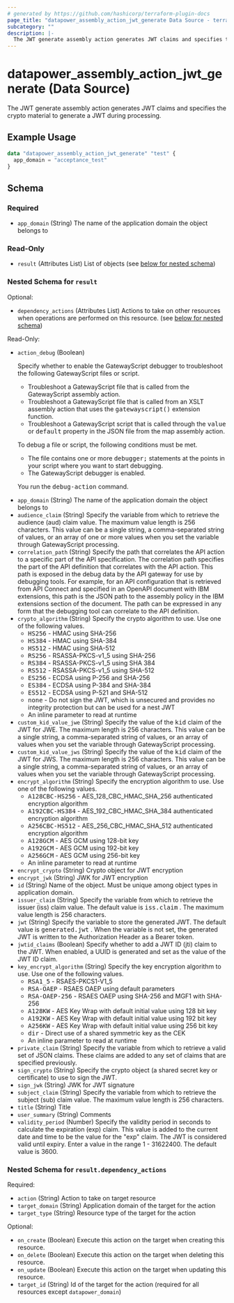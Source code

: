 ```yaml
---
# generated by https://github.com/hashicorp/terraform-plugin-docs
page_title: "datapower_assembly_action_jwt_generate Data Source - terraform-provider-datapower"
subcategory: ""
description: |-
  The JWT generate assembly action generates JWT claims and specifies the crypto material to generate a JWT during processing.
---
```


# datapower_assembly_action_jwt_generate (Data Source)

The JWT generate assembly action generates JWT claims and specifies the crypto material to generate a JWT during processing.

## Example Usage

```terraform
data "datapower_assembly_action_jwt_generate" "test" {
  app_domain = "acceptance_test"
}
```

<!-- schema generated by tfplugindocs -->
## Schema

### Required

- `app_domain` (String) The name of the application domain the object belongs to

### Read-Only

- `result` (Attributes List) List of objects (see [below for nested schema](#nestedatt--result))

<a id="nestedatt--result"></a>
### Nested Schema for `result`

Optional:

- `dependency_actions` (Attributes List) Actions to take on other resources when operations are performed on this resource. (see [below for nested schema](#nestedatt--result--dependency_actions))

Read-Only:

- `action_debug` (Boolean) <p>Specify whether to enable the GatewayScript debugger to troubleshoot the following GatewayScript files or script.</p><ul><li>Troubleshoot a GatewayScript file that is called from the GatewayScript assembly action.</li><li>Troubleshoot a GatewayScript file that is called from an XSLT assembly action that uses the <tt>gatewayscript()</tt> extension function.</li><li>Troubleshoot a GatewayScript script that is called through the <tt>value</tt> or <tt>default</tt> property in the JSON file from the map assembly action.</li></ul><p>To debug a file or script, the following conditions must be met.</p><ul><li>The file contains one or more <tt>debugger;</tt> statements at the points in your script where you want to start debugging.</li><li>The GatewayScript debugger is enabled.</li></ul><p>You run the <tt>debug-action</tt> command.</p>
- `app_domain` (String) The name of the application domain the object belongs to
- `audience_claim` (String) Specify the variable from which to retrieve the audience (aud) claim value. The maximum value length is 256 characters. This value can be a single string, a comma-separated string of values, or an array of one or more values when you set the variable through GatewayScript processing.
- `correlation_path` (String) Specify the path that correlates the API action to a specific part of the API specification. The correlation path specifies the part of the API definition that correlates with the API action. This path is exposed in the debug data by the API gateway for use by debugging tools. For example, for an API configuration that is retrieved from API Connect and specified in an OpenAPI document with IBM extensions, this path is the JSON path to the assembly policy in the IBM extensions section of the document. The path can be expressed in any form that the debugging tool can correlate to the API definition.
- `crypto_algorithm` (String) Specify the crypto algorithm to use. Use one of the following values. <ul><li><tt>HS256</tt> - HMAC using SHA-256</li><li><tt>HS384</tt> - HMAC using SHA-384</li><li><tt>HS512</tt> - HMAC using SHA-512</li><li><tt>RS256</tt> - RSASSA-PKCS-v1_5 using SHA-256</li><li><tt>RS384</tt> - RSASSA-PKCS-v1_5 using SHA 384</li><li><tt>RS512</tt> - RSASSA-PKCS-v1_5 using SHA-512</li><li><tt>ES256</tt> - ECDSA using P-256 and SHA-256</li><li><tt>ES384</tt> - ECDSA using P-384 and SHA-384</li><li><tt>ES512</tt> - ECDSA using P-521 and SHA-512</li><li><tt>none</tt> - Do not sign the JWT, which is unsecured and provides no integrity protection but can be used for a nest JWT</li><li>An inline parameter to read at runtime</li></ul>
- `custom_kid_value_jwe` (String) Specify the value of the <tt>kid</tt> claim of the JWT for JWE. The maximum length is 256 characters. This value can be a single string, a comma-separated string of values, or an array of values when you set the variable through GatewayScript processing.
- `custom_kid_value_jws` (String) Specify the value of the <tt>kid</tt> claim of the JWT for JWS. The maximum length is 256 characters. This value can be a single string, a comma-separated string of values, or an array of values when you set the variable through GatewayScript processing.
- `encrypt_algorithm` (String) Specify the encryption algorithm to use. Use one of the following values. <ul><li><tt>A128CBC-HS256</tt> - AES_128_CBC_HMAC_SHA_256 authenticated encryption algorithm</li><li><tt>A192CBC-HS384</tt> - AES_192_CBC_HMAC_SHA_384 authenticated encryption algorithm</li><li><tt>A256CBC-HS512</tt> - AES_256_CBC_HMAC_SHA_512 authenticated encryption algorithm</li><li><tt>A128GCM</tt> - AES GCM using 128-bit key</li><li><tt>A192GCM</tt> - AES GCM using 192-bit key</li><li><tt>A256GCM</tt> - AES GCM using 256-bit key</li><li>An inline parameter to read at runtime</li></ul>
- `encrypt_crypto` (String) Crypto object for JWT encryption
- `encrypt_jwk` (String) JWK for JWT encryption
- `id` (String) Name of the object. Must be unique among object types in application domain.
- `issuer_claim` (String) Specify the variable from which to retrieve the issuer (iss) claim value. The default value is <tt>iss.claim</tt> . The maximum value length is 256 characters.
- `jwt` (String) Specify the variable to store the generated JWT. The default value is <tt>generated.jwt</tt> . When the variable is not set, the generated JWT is written to the Authorization Header as a Bearer token.
- `jwtid_claims` (Boolean) Specify whether to add a JWT ID (jti) claim to the JWT. When enabled, a UUID is generated and set as the value of the JWT ID claim.
- `key_encrypt_algorithm` (String) Specify the key encryption algorithm to use. Use one of the following values. <ul><li><tt>RSA1_5</tt> - RSAES-PKCS1-V1_5</li><li><tt>RSA-OAEP</tt> - RSAES OAEP using default parameters</li><li><tt>RSA-OAEP-256</tt> - RSAES OAEP using SHA-256 and MGF1 with SHA-256</li><li><tt>A128KW</tt> - AES Key Wrap with default initial value using 128 bit key</li><li><tt>A192KW</tt> - AES Key Wrap with default initial value using 192 bit key</li><li><tt>A256KW</tt> - AES Key Wrap with default initial value using 256 bit key</li><li><tt>dir</tt> - Direct use of a shared symmetric key as the CEK</li><li>An inline parameter to read at runtime</li></ul>
- `private_claim` (String) Specify the variable from which to retrieve a valid set of JSON claims. These claims are added to any set of claims that are specified previously.
- `sign_crypto` (String) Specify the crypto object (a shared secret key or certificate) to use to sign the JWT.
- `sign_jwk` (String) JWK for JWT signature
- `subject_claim` (String) Specify the variable from which to retrieve the subject (sub) claim value. The maximum value length is 256 characters.
- `title` (String) Title
- `user_summary` (String) Comments
- `validity_period` (Number) Specify the validity period in seconds to calculate the expiration (exp) claim. This value is added to the current date and time to be the value for the "exp" claim. The JWT is considered valid until expiry. Enter a value in the range 1 - 31622400. The default value is 3600.

<a id="nestedatt--result--dependency_actions"></a>
### Nested Schema for `result.dependency_actions`

Required:

- `action` (String) Action to take on target resource
- `target_domain` (String) Application domain of the target for the action
- `target_type` (String) Resource type of the target for the action

Optional:

- `on_create` (Boolean) Execute this action on the target when creating this resource.
- `on_delete` (Boolean) Execute this action on the target when deleting this resource.
- `on_update` (Boolean) Execute this action on the target when updating this resource.
- `target_id` (String) Id of the target for the action (required for all resources except `datapower_domain`)
